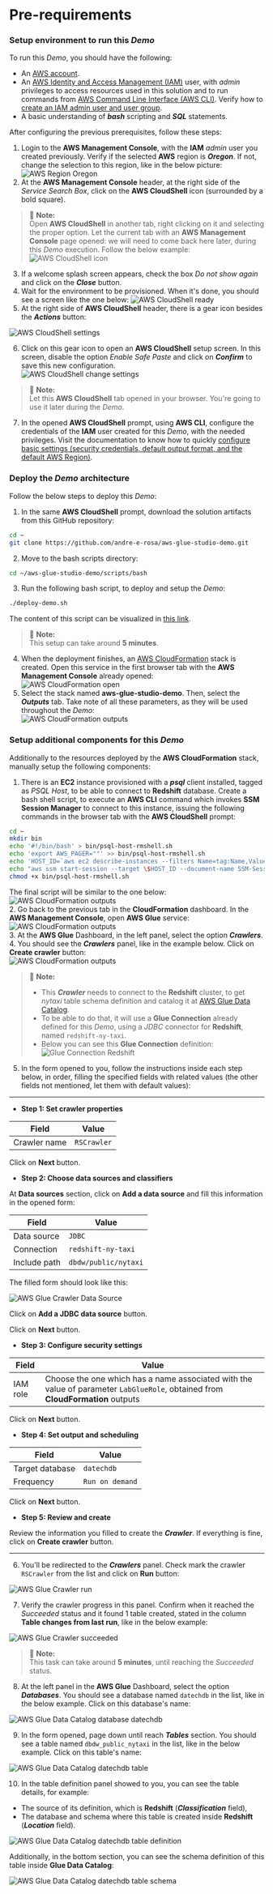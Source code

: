 # Pre-requirements

### Setup environment to run this *Demo*

To run this *Demo*, you should have the following:
- An [AWS account](https://portal.aws.amazon.com/gp/aws/developer/registration/index.html?nc2=h_ct&src=header_signup).
- An [AWS Identity and Access Management (IAM)](https://aws.amazon.com/iam/) user, with *admin* privileges to access resources used in this solution and to run commands from [AWS Command Line Interface (AWS CLI)](https://docs.aws.amazon.com/cli/latest/userguide/cli-chap-welcome.html). Verify how to [create an IAM admin user and user group](https://docs.aws.amazon.com/IAM/latest/UserGuide/getting-started_create-admin-group.html).
- A basic understanding of ***bash*** scripting and ***SQL*** statements.

After configuring the previous prerequisites, follow these steps:

1. Login to the **AWS Management Console**, with the **IAM** *admin* user you created previously. Verify if the selected **AWS** region is ***Oregon***. If not, change the selection to this region, like in the below picture:
![AWS Region Oregon](/assets/images/02-aws-region-oregon.png)
2. At the **AWS Management Console** header, at the right side of the *Service Search Box*, click on the **AWS CloudShell** icon (surrounded by a bold square).
> :memo: **Note:**    
> Open **AWS CloudShell** in another tab, right clicking on it and selecting the proper option. Let the current tab with an **AWS Management Console** page opened: we will need to come back here later, during this *Demo* execution. Follow the below example:
> ![AWS CloudShell icon](/assets/images/03-aws-cloudshell-icon.png)
3. If a welcome splash screen appears, check the box *Do not show again* and click on the ***Close*** button.
4. Wait for the environment to be provisioned. When it's done, you should see a screen like the one below:
![AWS CloudShell ready](/assets/images/04-aws-cloudshell-ready.png)
5. At the right side of **AWS CloudShell** header, there is a gear icon besides the ***Actions*** button:

![AWS CloudShell settings](/assets/images/05-aws-cloudshell-settings.png)

6. Click on this gear icon to open an **AWS CloudShell** setup screen. In this screen, disable the option *Enable Safe Paste* and click on ***Confirm*** to save this new configuration.   
![AWS CloudShell change settings](/assets/images/06-aws-cloudshell-change-settings.png)

> :memo: **Note:**    
> Let this **AWS CloudShell** tab opened in your browser. You're going to use it later during the *Demo*.

7. In the opened **AWS CloudShell** prompt, using **AWS CLI**, configure the credentials of the **IAM** user created for this *Demo*, with the needed privileges. Visit the documentation to know how to quickly [configure basic settings (security credentials, default output format, and the default AWS Region)](https://docs.aws.amazon.com/cli/latest/userguide/cli-configure-quickstart.html).

### Deploy the *Demo* architecture

Follow the below steps to deploy this *Demo*:
1. In the same **AWS CloudShell** prompt,  download the solution artifacts from this GitHub repository:   
```bash
cd ~
git clone https://github.com/andre-e-rosa/aws-glue-studio-demo.git
```
2. Move to the bash scripts directory:   
```bash
cd ~/aws-glue-studio-demo/scripts/bash
```   
3. Run the following bash script, to deploy and setup the *Demo*:
```bash
./deploy-demo.sh
```

The content of this script can be visualized in [this link](/scripts/bash/deploy-demo.sh).

> :memo: **Note:**    
> This setup can take around **5 minutes**.

4. When the deployment finishes, an [AWS CloudFormation](https://aws.amazon.com/cloudformation/) stack is created. Open this service in the first browser tab with the **AWS Management Console** already opened:   
![AWS CloudFormation open](/assets/images/07-aws-cloudformation-open.png)
5. Select the stack named **aws-glue-studio-demo**. Then, select the ***Outputs*** tab. Take note of all these parameters, as they will be used throughout the *Demo*:   
![AWS CloudFormation outputs](/assets/images/08-aws-cloudformation-outputs.png)

### Setup additional components for this *Demo*

Additionally to the resources deployed by the **AWS CloudFormation** stack, manually setup the following components:

1. There is an **EC2** instance provisioned with a ***psql*** client installed, tagged as *PSQL Host*, to be able to connect to **Redshift** database. Create a bash shell script, to execute an **AWS CLI** command which invokes **SSM Session Manager** to connect to this instance, issuing the following commands in the browser tab with the **AWS CloudShell** prompt:
```bash
cd ~
mkdir bin
echo '#!/bin/bash' > bin/psql-host-rmshell.sh
echo 'export AWS_PAGER=""' >> bin/psql-host-rmshell.sh
echo 'HOST_ID=`aws ec2 describe-instances --filters Name=tag:Name,Values="PSQL Host" Name=instance-state-name,Values=running --query "Reservations[*].Instances[*].[InstanceId]" --output text`' >> bin/psql-host-rmshell.sh
echo "aws ssm start-session --target \$HOST_ID --document-name SSM-SessionManagerRunShell-Custom" >> bin/psql-host-rmshell.sh
chmod +x bin/psql-host-rmshell.sh
```
The final script will be similar to the one below:   
![AWS CloudFormation outputs](/assets/images/09-aws-cloudshell-script.png)   
2. Go back to the previous tab in the **CloudFormation** dashboard. In the **AWS Management Console**, open **AWS Glue** service:   
![AWS CloudFormation outputs](/assets/images/10-aws-glue-open.png)   
3. At the **AWS Glue** Dashboard, in the left panel, select the option ***Crawlers***.   
4. You should see the ***Crawlers*** panel, like in the example below. Click on **Create crawler** button:   
![AWS CloudFormation outputs](/assets/images/11-aws-glue-create-crawler.png)   
> :memo: **Note:**    
> - This ***Crawler*** needs to connect to the **Redshift** cluster, to get *nytaxi* table schema definition and catalog it at [AWS Glue Data Catalog](https://docs.aws.amazon.com/glue/latest/dg/components-overview.html#data-catalog-intro).
> - To be able to do that, it will use a **Glue Connection** already defined for this *Demo*, using a *JDBC* connector for **Redshift**, named `redshift-ny-taxi`.
> - Below you can see this **Glue Connection** definition:   
> ![Glue Connection Redshift](/assets/images/12-aws-glue-connection-redshift.png)   
5. In the form opened to you, follow the instructions inside each step below, in order, filling the specified fields with related values (the other fields not mentioned, let them with default values):   
---
- **Step 1: Set crawler properties**

| Field        | Value       |
|--------------|-------------|
| Crawler name | `RSCrawler` |

Click on **Next** button.   

- **Step 2: Choose data sources and classifiers**

At **Data sources** section, click on **Add a data source** and fill this information in the opened form:

|     Field    |        Value         |
|--------------|----------------------|
| Data source  | `JDBC`               |
| Connection   | `redshift-ny-taxi`   |
| Include path | `dbdw/public/nytaxi` |

The filled form should look like this:

![AWS Glue Crawler Data Source](/assets/images/13-aws-glue-crawler-data-source.png)

Click on **Add a JDBC data source** button.

Click on **Next** button.

- **Step 3: Configure security settings**

|   Field  |                                                           Value                                                                |
|----------|--------------------------------------------------------------------------------------------------------------------------------|
| IAM role | Choose the one which has a name associated with the value of parameter `LabGlueRole`, obtained from **CloudFormation** outputs |

Click on **Next** button.

- **Step 4: Set output and scheduling**

|      Field      |     Value       |
|-----------------|-----------------|
| Target database | `datechdb`      |
| Frequency       | `Run on demand` |

Click on **Next** button.

- **Step 5: Review and create**

Review the information you filled to create the ***Crawler***. If everything is fine, click on **Create crawler** button.

---
6. You'll be redirected to the ***Crawlers*** panel. Check mark the crawler `RSCrawler` from the list and click on **Run** button:

![AWS Glue Crawler run](/assets/images/14-aws-glue-crawler-run.png)

7. Verify the crawler progress in this panel. Confirm when it reached the *Succeeded* status and it found 1 table created, stated in the column **Table changes from last run**, like in the below example:

![AWS Glue Crawler succeeded](/assets/images/15-aws-glue-crawler-succeeded.png)

> :memo: **Note:**    
> This task can take around **5 minutes**, until reaching the *Succeeded* status.

8. At the left panel in the **AWS Glue** Dashboard, select the option ***Databases***. You should see a database named `datechdb` in the list, like in the below example. Click on this database's name:

![AWS Glue Data Catalog database datechdb](/assets/images/16-aws-glue-data-catalog-database-datechdb.png)

9. In the form opened, page down until reach ***Tables*** section. You should see a table named `dbdw_public_nytaxi` in the list, like in the below example. Click on this table's name:

![AWS Glue Data Catalog datechdb table](/assets/images/17-aws-glue-data-catalog-datechdb-table.png)

10. In the table definition panel showed to you, you can see the table details, for example:
- The source of its definition, which is **Redshift** (***Classification*** field),
- The database and schema where this table is created inside **Redshift** (***Location*** field).

![AWS Glue Data Catalog datechdb table definition](/assets/images/18-aws-glue-data-catalog-datechdb-table-definition.png)

Additionally, in the bottom section, you can see the schema definition of this table inside **Glue Data Catalog**:

![AWS Glue Data Catalog datechdb table schema](/assets/images/19-aws-glue-data-catalog-datechdb-table-schema.png)
